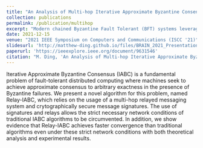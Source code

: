 ```yaml
---
title: "An Analysis of Multi-hop Iterative Approximate Byzantine Consensus with Local Communication"
collection: publications
permalink: /publication/multihop
excerpt: "Modern chained Byzantine Fault Tolerant (BFT) systems leverage a combination of pipelining and leader rotation to obtain both efficiency and fairness. These protocols, however, require a sequence of three or four consecutive honest leaders to commit operations. Therefore, even simple leader failures such as crashes can weaken liveness, resulting in high commit latency or lack of commit all together. We show that, unfortunately, this vulnerability is inherent to all existing BFT protocols that rotate leaders with pipelined agreement. To resolve this liveness shortcoming we present BeeGees1, a novel chained BFT protocol that successfully commits blocks even with non-consecutive honest leaders. It does this while also maintaining quadratic word complexity with threshold signatures, linear word complexity with SNARKs, and responsiveness between consecutive honest leaders. BeeGees reduces the expected commit latency of HotStuff by a factor of three under failures, and the worst-case latency by a factor of seven."
date: 2021-12-15
venue: "2021 IEEE Symposium on Computers and Communications (ISCC '21)"
slidesurl: 'http://matthew-ding.github.io/files/BRAIN_2021_Presentation.pdf'
paperurl: 'https://ieeexplore.ieee.org/document/9631546'
citation: "M. Ding, 'An Analysis of Multi-hop Iterative Approximate Byzantine Consensus with Local Communication,' 2021 IEEE Symposium on Computers and Communications (ISCC), Athens, Greece, 2021, pp. 1-6, doi: 10.1109/ISCC53001.2021.9631546"
---
```


Iterative Approximate Byzantine Consensus (IABC) is a fundamental problem of fault-tolerant distributed computing where machines seek to achieve approximate consensus to arbitrary exactness in the presence of Byzantine failures. We present a novel algorithm for this problem, named Relay-IABC, which relies on the usage of a multi-hop relayed messaging system and crytographically secure message signatures. The use of signatures and relays allows the strict necessary network conditions of traditional IABC algorithms to be circumvented. In addition, we show evidence that Relay-IABC achieves faster convergence than traditional algorithms even under these strict network conditions with both theoretical analysis and experimental results.
